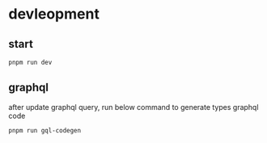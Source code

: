 # devleopment

## start

```bash
pnpm run dev
```

## graphql

after update graphql query, run below command to generate types graphql code

```bash
pnpm run gql-codegen
```
